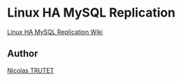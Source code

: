 # Linux HA MySQL Replication

<a href="https://github.com/NicolasTrutet/Linux-HA-MySQL-Replication/wiki">Linux HA MySQL Replication Wiki</a>


## Author

<a href="">Nicolas TRUTET</a>
